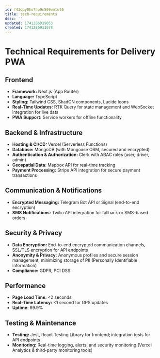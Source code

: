 ```yaml
---
id: f43opy0hu7ho9n806wmtwt6
title: tech-requirements
desc: ''
updated: 1741286919053
created: 1741286911078
---
```

# Technical Requirements for Delivery PWA

## Frontend
- **Framework:** Next.js (App Router)
- **Language:** TypeScript
- **Styling:** Tailwind CSS, ShadCN components, Lucide Icons
- **Real-Time Updates:** RTK Query for state management and WebSocket integration for live data
- **PWA Support:** Service workers for offline functionality

## Backend & Infrastructure
- **Hosting & CI/CD:** Vercel (Serverless Functions)
- **Database:** MongoDB (with Mongoose ORM, secured and encrypted)
- **Authentication & Authorization:** Clerk with ABAC roles (user, driver, admin)
- **Geospatial Data:** Mapbox API for real-time tracking
- **Payment Processing:** Stripe API integration for secure payment transactions

## Communication & Notifications
- **Encrypted Messaging:** Telegram Bot API or Signal (end-to-end encryption)
- **SMS Notifications:** Twilio API integration for fallback or SMS-based orders

## Security & Privacy
- **Data Encryption:** End-to-end encrypted communication channels, SSL/TLS encryption for API endpoints
- **Anonymity & Privacy:** Anonymous profiles and secure session management, minimizing storage of PII (Personally Identifiable Information)
- **Compliance:** GDPR, PCI DSS

## Performance
- **Page Load Time:** <2 seconds
- **Real-Time Latency:** <1 second for GPS updates
- **Uptime:** 99.9%

## Testing & Maintenance
- **Testing:** Jest, React Testing Library for frontend; integration tests for API endpoints
- **Monitoring:** Real-time logging, alerts, and security monitoring (Vercel Analytics & third-party monitoring tools)

